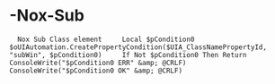 # -Nox-Sub
      Nox Sub Class element     Local $pCondition0     $oUIAutomation.CreatePropertyCondition($UIA_ClassNamePropertyId, "subWin", $pCondition0)     If Not $pCondition0 Then Return ConsoleWrite("$pCondition0 ERR" &amp; @CRLF)     ConsoleWrite("$pCondition0 OK" &amp; @CRLF)
